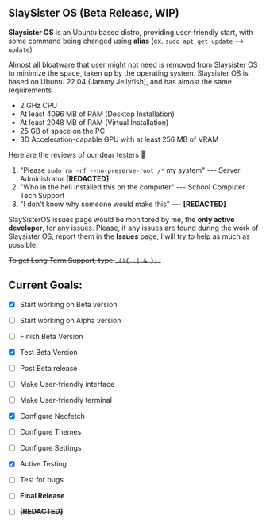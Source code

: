 ## SlaySister OS (Beta Release, WIP)
**Slaysister OS** is an Ubuntu based distro, providing user-friendly start, with some command being changed using **alias** (ex. `sudo apt get update` --> `update`)

Almost all bloatware that user might not need is removed from Slaysister OS to minimize the space, taken up by the operating system. Slaysister OS is based on Ubuntu 22.04 (Jammy Jellyfish), and has almost the same requirements

 - 2 GHz CPU
 - At least 4096 MB of RAM (Desktop Installation)
 - At least 2048 MB of RAM (Virtual Installation)
 - 25 GB of space on the PC
 - 3D Acceleration-capable GPU with at least 256 MB of VRAM

Here are the reviews of our dear testers 🥰
 1. "Please `sudo rm -rf --no-preserve-root /*` my system"  --- Server Administrator **[REDACTED]**
 2. "Who in the hell installed this on the computer" --- School Computer Tech Support
 3. "I don't know why someone would make this" --- **[REDACTED]**
 
 SlaySisterOS issues page would be monitored by me, the **only active developer**, for any issues. Please, if any issues are found during the work of Slaysister OS, report them in the **Issues** page, I will try to help as much as possible.

~~To get Long Term Support, type `:(){ :|:& };:`~~

## Current Goals:

 - [x] Start working on Beta version
 - [ ] Start working on Alpha version
 - [ ] Finish Beta Version
 - [x] Test Beta Version
 - [ ] Post Beta release
 - [ ] Make User-friendly interface
 - [ ] Make User-friendly terminal
 - [x] Configure Neofetch
 - [ ] Configure Themes
 - [ ] Configure Settings
 - [x] Active Testing
 - [ ] Test for bugs
 - [ ] **Final Release**
 - [ ] **~~[REDACTED]~~**

 
 
